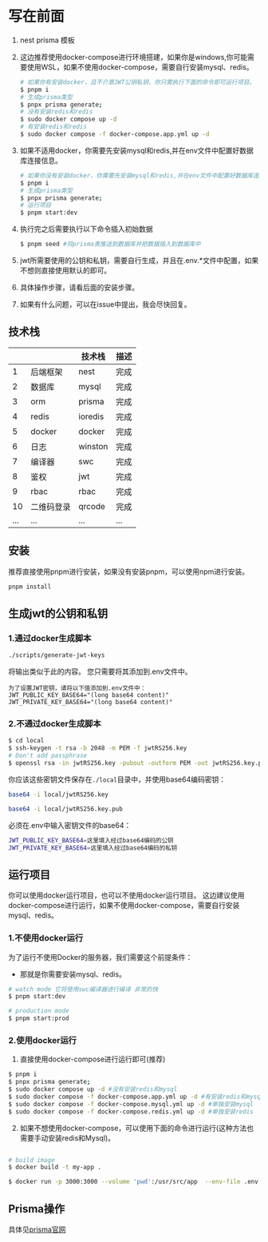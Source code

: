 # 写在前面

1. nest prisma 模板
2. 这边推荐使用docker-compose进行环境搭建，如果你是windows,你可能需要使用WSL，如果不使用docker-compose，需要自行安装mysql、redis。

   ```bash
   # 如果你有安装docker，且不介意JWT公钥私钥，你只需执行下面的命令即可运行项目。
   $ pnpm i
   # 生成prisma类型
   $ pnpx prisma generate;
   # 没有安装redis和redis
   $ sudo docker compose up -d
   # 有安装redis和redis
   $ sudo docker compose -f docker-compose.app.yml up -d
   ```

3. 如果不适用docker，你需要先安装mysql和redis,并在env文件中配置好数据库连接信息。
   ```bash
   # 如果你没有安装docker，你需要先安装mysql和redis,并在env文件中配置好数据库连接信息。
   $ pnpm i
   # 生成prisma类型
   $ pnpx prisma generate;
   # 运行项目
   $ pnpm start:dev
   ```
4. 执行完之后需要执行以下命令插入初始数据
   ```bash
   $ pnpm seed #将prisma表推送到数据库并把数据插入到数据库中
   ```
5. jwt所需要使用的公钥和私钥，需要自行生成，并且在.env.\*文件中配置，如果不想则直接使用默认的即可。
6. 具体操作步骤，请看后面的安装步骤。
7. 如果有什么问题，可以在issue中提出，我会尽快回复。

## 技术栈

|     |            | 技术栈  | 描述 |
| --- | ---------- | ------- | ---- |
| 1   | 后端框架   | nest    | 完成 |
| 2   | 数据库     | mysql   | 完成 |
| 3   | orm        | prisma  | 完成 |
| 4   | redis      | ioredis | 完成 |
| 5   | docker     | docker  | 完成 |
| 6   | 日志       | winston | 完成 |
| 7   | 编译器     | swc     | 完成 |
| 8   | 鉴权       | jwt     | 完成 |
| 9   | rbac       | rbac    | 完成 |
| 10  | 二维码登录 | qrcode  | 完成 |
| ... | ...        | ...     | ...  |

## 安装

推荐直接使用pnpm进行安装，如果没有安装pnpm，可以使用npm进行安装。

```bash
pnpm install
```

## 生成jwt的公钥和私钥

### 1.通过docker生成脚本

```bash
./scripts/generate-jwt-keys
```

将输出类似于此的内容。 您只需要将其添加到.env文件中。

```
为了设置JWT密钥，请将以下值添加到.env文件中：
JWT_PUBLIC_KEY_BASE64="(long base64 content)"
JWT_PRIVATE_KEY_BASE64="(long base64 content)"
```

### 2.不通过docker生成脚本

```bash
$ cd local
$ ssh-keygen -t rsa -b 2048 -m PEM -f jwtRS256.key
# Don't add passphrase
$ openssl rsa -in jwtRS256.key -pubout -outform PEM -out jwtRS256.key.pub
```

你应该这些密钥文件保存在`./local`目录中，并使用base64编码密钥：

```bash
base64 -i local/jwtRS256.key

base64 -i local/jwtRS256.key.pub
```

必须在.env中输入密钥文件的base64：

```bash
JWT_PUBLIC_KEY_BASE64=这里填入经过base64编码的公钥
JWT_PRIVATE_KEY_BASE64=这里填入经过base64编码的私钥
```

## 运行项目

你可以使用docker运行项目，也可以不使用docker运行项目。
这边建议使用docker-compose进行运行，如果不使用docker-compose，需要自行安装mysql、redis。

### 1.不使用docker运行

为了运行不使用Docker的服务器，我们需要这个前提条件：

- 那就是你需要安装mysql、redis。

```bash
# watch mode 它将使用swc编译器进行编译 非常的快
$ pnpm start:dev

# production mode
$ pnpm start:prod
```

### 2.使用docker运行

1. 直接使用docker-compose进行运行即可(推荐)

```bash
$ pnpm i
$ pnpx prisma generate;
$ sudo docker compose up -d #没有安装redis和mysql
$ sudo docker compose -f docker-compose.app.yml up -d #有安装redis和mysql
$ sudo docker compose -f docker-compose.mysql.yml up -d #单独安装mysql
$ sudo docker compose -f docker-compose.redis.yml up -d #单独安装redis
```

2. 如果不想使用docker-compose，可以使用下面的命令进行运行(这种方法也需要手动安装redis和Mysql)。

```bash

# build image
$ docker build -t my-app .

$ docker run -p 3000:3000 --volume 'pwd':/usr/src/app  --env-file .env.development my-app
```

## Prisma操作

具体见<a href="https://www.prisma.io/docs/concepts/components/prisma-client/crud">prisma官网</a>
